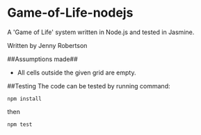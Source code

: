 # Game-of-Life-nodejs
A 'Game of Life' system written in Node.js and tested in Jasmine.

Written by Jenny Robertson

##Assumptions made##
- All cells outside the given grid are empty.

##Testing
The code can be tested by running command:

```npm install```

then

```npm test```
